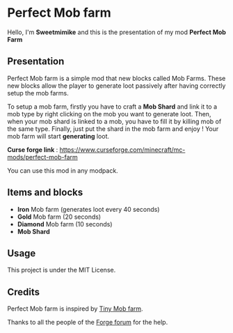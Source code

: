 # Perfect Mob farm
Hello, I'm **Sweetmimike** and this is the presentation of my mod **Perfect Mob Farm**

## Presentation

Perfect Mob farm is a simple mod that new blocks called Mob Farms. These new blocks allow the player to generate loot passively after having correctly setup the mob farms.

To setup a mob farm, firstly you have to craft a **Mob Shard** and link it to a mob type by right clicking on the mob you want to generate loot. Then, when your mob shard is linked to a mob, you have to fill it by killing mob of the same type. Finally, just put the shard in the mob farm and enjoy ! Your mob farm will start **generating** loot.

**Curse forge link** : https://www.curseforge.com/minecraft/mc-mods/perfect-mob-farm

You can use this mod in any modpack.

## Items and blocks

- **Iron** Mob farm (generates loot every 40 seconds)
- **Gold** Mob farm (20 seconds)
- **Diamond** Mob farm (10 seconds)
- **Mob Shard**

## Usage
This project is under the MIT License.

## Credits
Perfect Mob farm is inspired by [Tiny Mob farm](https://www.curseforge.com/minecraft/mc-mods/tiny-mob-farm).

Thanks to all the people of the [Forge forum](https://forums.minecraftforge.net/) for the help.
